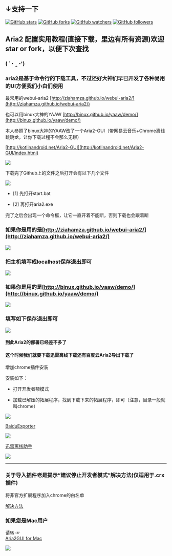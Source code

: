 ## ↓支持一下
[![GitHub stars](https://img.shields.io/github/stars/itgoyo/Aria2.svg?style=social&label=Star)](https://github.com/itgoyo/Aria2) [![GitHub forks](https://img.shields.io/github/forks/itgoyo/Aria2.svg?style=social&label=Fork)](https://github.com/itgoyo/Aria2/fork) [![GitHub watchers](https://img.shields.io/github/watchers/itgoyo/Aria2.svg?style=social&label=Watch)](https://github.com/itgoyo/Aria2) [![GitHub followers](https://img.shields.io/github/followers/itgoyo.svg?style=social&label=Follow)](https://github.com/itgoyo/Aria2)

## Aria2 配置实用教程(直接下载，里边有所有资源)欢迎star or fork，以便下次查找
### ( ´◔ ‸◔')

### aria2是基于命令行的下载工具，不过还好大神们早已开发了各种易用的UI方便我们小白们使用

最常用的webui-aria2
[http://ziahamza.github.io/webui-aria2/](http://ziahamza.github.io/webui-aria2/)

也可以用binux大神的YAAW
[http://binux.github.io/yaaw/demo/](http://binux.github.io/yaaw/demo/)

本人参照了binux大神的YAAW改了一个Aria2-GUI（带网易云音乐+Chrome离线跳跳龙，让你下载过程不会那么无聊）

[http://kotlinandroid.net/Aria2-GUI](http://kotlinandroid.net/Aria2-GUI/index.html)

![](http://omvbl46i3.bkt.clouddn.com/17-7-27/45078786.jpg)

下载完了Github上的文件之后打开会有以下几个文件

![](http://omvbl46i3.bkt.clouddn.com/17-6-14/38310448.jpg?imageMogr2/thumbnail/700x)

- [1] 先打开start.bat

- [2] 再打开aria2.exe

完了之后会出现一个命令框，让它一直开着不能断，否则下载也会跟着断

### 如果你是用的是[http://ziahamza.github.io/webui-aria2/](http://ziahamza.github.io/webui-aria2/)

![](http://omvbl46i3.bkt.clouddn.com/17-6-14/433684.jpg?imageMogr2/thumbnail/700x)

### 把主机填写成localhost保存退出即可

![](http://omvbl46i3.bkt.clouddn.com/17-6-14/29601690.jpg?imageMogr2/thumbnail/700x)

### 如果你是用的是[http://binux.github.io/yaaw/demo/](http://binux.github.io/yaaw/demo/)

![](http://omvbl46i3.bkt.clouddn.com/17-6-14/44923909.jpg?imageMogr2/thumbnail/700x)

### 填写如下保存退出即可

![](http://omvbl46i3.bkt.clouddn.com/17-6-14/41384931.jpg?imageMogr2/thumbnail/700x)

#### 到此Aria2的部署已经差不多了

#### 这个时候我们就要下载迅雷离线下载还有百度云Aria2导出下载了

增加chrome插件安装

安装如下：

- 打开开发者额模式

- 加载已解压的拓展程序，找到下载下来的拓展程序，即可（注意，目录一般就叫chrome）

![](http://omvbl46i3.bkt.clouddn.com/17-6-14/63030311.jpg?imageMogr2/thumbnail/700x)

[BaiduExporter](https://github.com/acgotaku/BaiduExporter)

![](http://omvbl46i3.bkt.clouddn.com/17-6-14/25753714.jpg?imageMogr2/thumbnail/700x)


[迅雷离线助手](https://chrome.google.com/webstore/detail/thunderlixianassistant/eehlmkfpnagoieibahhcghphdbjcdmen?hl=zh-CN)

![](http://omvbl46i3.bkt.clouddn.com/17-6-14/97459289.jpg?imageMogr2/thumbnail/700x)

-------

### **关于导入插件老是提示“建议停止开发者模式”解决方法(仅适用于.crx插件)**

将非官方扩展程序加入chrome的白名单

[解决方法](http://xclient.info/a/1ddd2a3a-d34b-b568-c0d0-c31a95f0b309.html?_=cf9dfad27682664c64044361f26166a5)

### 如果您是Mac用户

请转 ☞   
[Aria2GUI for Mac](https://github.com/yangshun1029/aria2gui)

![](http://omvbl46i3.bkt.clouddn.com/17-6-14/17375181.jpg?imageMogr2/thumbnail/700x)

